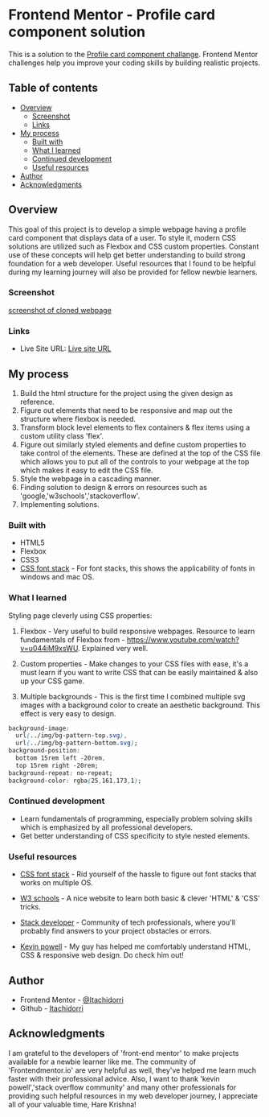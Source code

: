 # Frontend Mentor - Profile card component solution

This is a solution to the [Profile card component challange](https://www.frontendmentor.io/challenges/3column-preview-card-component-pH92eAR2-). Frontend Mentor challenges help you improve your coding skills by building realistic projects.

## Table of contents

- [Overview](#overview)
  - [Screenshot](#screenshot)
  - [Links](#links)
- [My process](#my-process)
  - [Built with](#built-with)
  - [What I learned](#what-i-learned)
  - [Continued development](#continued-development)
  - [Useful resources](#useful-resources)
- [Author](#author)
- [Acknowledgments](#acknowledgments)


## Overview

This goal of this project is to develop a simple webpage having a profile
card component that displays data of a user. To style it, modern CSS solutions
are utilized such as Flexbox and CSS custom properties. Constant use of these
concepts will help get better understanding to build strong foundation for a web
developer. Useful resources that I found to be helpful during my learning
journey will also be provided for fellow newbie learners.


### Screenshot

[screenshot of cloned webpage](img/ss.png)


### Links

- Live Site URL: [Live site URL](https://itachidorri.github.io/profile-card-component/)

## My process
1. Build the html structure for the project using the given design as reference.
2. Figure out elements that need to be responsive and map out the structure where flexbox is needed.
3. Transform block level elements to flex containers & flex items using a custom utility class 'flex'.
4. Figure out similarly styled elements and define custom properties to take control of the elements. These are defined at the top of the CSS file which allows you to put all of the controls to your webpage at the top which makes it easy to edit the CSS file.
5. Style the webpage in a cascading manner.
6. Finding solution to design & errors on resources such as 'google,'w3schools','stackoverflow'.
7. Implementing solutions.


### Built with

- HTML5
- Flexbox
- CSS3
- [CSS font stack](https://www.cssfontstack.com/) - For font stacks, this shows the applicability of fonts in windows and mac OS.


### What I learned

Styling page cleverly using CSS properties:
1. Flexbox - Very useful to build responsive webpages. Resource to learn fundamentals of Flexbox from - https://www.youtube.com/watch?v=u044iM9xsWU. Explained very well.

2. Custom properties - Make changes to your CSS files with ease, it's a must learn if you want to write CSS that can be easily maintained & also up your CSS game.

3. Multiple backgrounds - This is the first time I combined multiple svg images
with a background color to create an aesthetic background. This effect is very
easy to design.
  ```CSS
  background-image:
    url(../img/bg-pattern-top.svg),
    url(../img/bg-pattern-bottom.svg);
  background-position:
    bottom 15rem left -20rem,
    top 15rem right -20rem;
  background-repeat: no-repeat;
  background-color: rgba(25,161,173,1);
  ```


### Continued development

- Learn fundamentals of programming, especially problem solving skills which is emphasized by all professional developers.
- Get better understanding of CSS specificity to style nested elements.


### Useful resources

- [CSS font stack](https://www.cssfontstack.com/) - Rid yourself of the hassle to figure out font stacks that works on multiple OS.

- [W3 schools](https://www.w3schools.com) - A nice website to learn both basic & clever 'HTML' & 'CSS' tricks.

- [Stack developer](https://stackoverflow.com/) - Community of tech professionals, where you'll probably find answers to your project obstacles or errors.

- [Kevin powell](https://www.youtube.com/kepowob) - My guy has helped me comfortably understand HTML, CSS & responsive web design. Do check him out!


## Author

- Frontend Mentor - [@Itachidorri](https://www.frontendmentor.io/profile/Itachidorri)
- Github - [Itachidorri](https://github.com/Itachidorri)


## Acknowledgments

I am grateful to the developers of 'front-end mentor' to make projects available for a newbie learner like me. The community of 'Frontendmentor.io' are very helpful as well, they've helped me learn much faster with their professional advice. Also, I want to thank 'kevin powell','stack overflow community' and many other professionals for providing such helpful resources in my web developer journey, I appreciate all of your valuable time, Hare Krishna!
